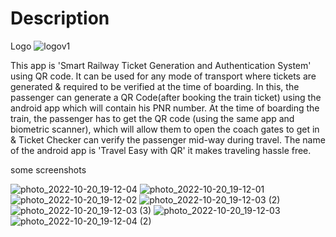 # Description

Logo 
![logov1](https://user-images.githubusercontent.com/95966154/196966112-ba2ece49-700c-4a0e-b50b-21c68a458757.png)




This app is 'Smart Railway Ticket Generation and Authentication System' using QR code. It can be used for any mode of transport where tickets are generated & required to be verified at the time of boarding. In this, the passenger can generate a QR Code(after booking the train ticket) using the android app which will contain his PNR number. At the time of boarding the train, the passenger has to get the QR code (using the same app and biometric scanner), which will allow them to open the coach gates to get in & Ticket Checker can verify the passenger mid-way during travel. The name of the android app is 'Travel Easy with QR' it makes traveling hassle free.  


some screenshots 

![photo_2022-10-20_19-12-04](https://user-images.githubusercontent.com/95966154/196965257-20d2b4a4-5828-40cb-9b05-30516e0de858.jpg)
![photo_2022-10-20_19-12-01](https://user-images.githubusercontent.com/95966154/196965267-039be27c-bc4e-4d39-a003-83a93194045e.jpg)
![photo_2022-10-20_19-12-02](https://user-images.githubusercontent.com/95966154/196965272-c2f8c37b-5097-4a16-9d2b-71bd0ebe74cd.jpg)
![photo_2022-10-20_19-12-03 (2)](https://user-images.githubusercontent.com/95966154/196965277-8f3b398c-d8bd-426e-92a3-e8cd177d5087.jpg)
![photo_2022-10-20_19-12-03 (3)](https://user-images.githubusercontent.com/95966154/196965280-36bc5d79-5c1f-438d-923f-cfe13c4b3ba2.jpg)
![photo_2022-10-20_19-12-03](https://user-images.githubusercontent.com/95966154/196965284-e16d04a3-4178-424f-bf42-b3d6f8338ac4.jpg)
![photo_2022-10-20_19-12-04 (2)](https://user-images.githubusercontent.com/95966154/196965286-45b7c820-11b7-440f-9b73-80310130a1db.jpg)
